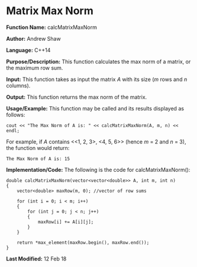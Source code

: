 # Matrix Max Norm

**Function Name:** calcMatrixMaxNorm

**Author:** Andrew Shaw

**Language:** C++14

**Purpose/Description:** This function calculates the max norm of a matrix, or the maximum row sum.

**Input:** This function takes as input the matrix *A* with its size (*m* rows and *n* columns).

**Output:** This function returns the max norm of the matrix.

**Usage/Example:** This function may be called and its results displayed as follows:
~~~~
cout << "The Max Norm of A is: " << calcMatrixMaxNorm(A, m, n) << endl;
~~~~
For example, if *A* contains <<1, 2, 3>, <4, 5, 6>> (hence *m* = 2 and *n* = 3), the function would return:
~~~~
The Max Norm of A is: 15
~~~~
**Implementation/Code:** The following is the code for calcMatrixMaxNorm():
~~~~
double calcMatrixMaxNorm(vector<vector<double>> A, int m, int n)
{
	vector<double> maxRow(m, 0); //vector of row sums

	for (int i = 0; i < m; i++)
	{
		for (int j = 0; j < n; j++)
		{
			maxRow[i] += A[i][j];
		}
	}

	return *max_element(maxRow.begin(), maxRow.end());
}
~~~~
**Last Modified:** 12 Feb 18
